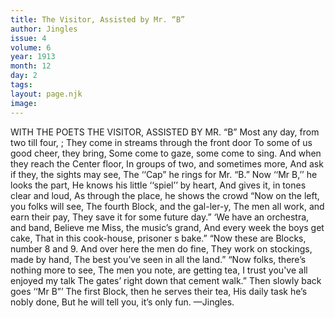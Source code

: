 ```yaml
---
title: The Visitor, Assisted by Mr. “B”
author: Jingles
issue: 4
volume: 6
year: 1913
month: 12
day: 2
tags:
layout: page.njk
image:
---
```

WITH THE POETS   THE VISITOR, ASSISTED BY MR. “B”   Most any day, from two till four, ; They come in streams through the front door To some of us good cheer, they bring, Some come to gaze, some come to sing. And when they reach the Center floor, In groups of two, and sometimes more, And ask if they, the sights may see, The ‘‘Cap” he rings for Mr. “B.” Now ‘‘Mr B,’’ he looks the part, He knows his little ‘‘spiel’’ by heart, And gives it, in tones clear and loud, As through the place, he shows the crowd “Now on the left, you folks will see, The fourth Block, and the gal-ler-y,    The men all work, and earn their pay, They save it for some future day.” ‘We have an orchestra, and band, Believe me Miss, the music’s grand, And every week the boys get cake, That in this cook-house, prisoner s bake.” “Now these are Blocks, number 8 and 9. And over here the men do fine, They work on stockings, made by hand, The best you’ve seen in all the land.” “Now folks, there’s nothing more to see, The men you note, are getting tea, I trust you've all enjoyed my talk The gates’ right down that cement walk.” Then slowly back goes ‘‘Mr B”’ The first Block, then he serves their tea, His daily task he’s nobly done, But he will tell you, it’s only fun. —Jingles. 

